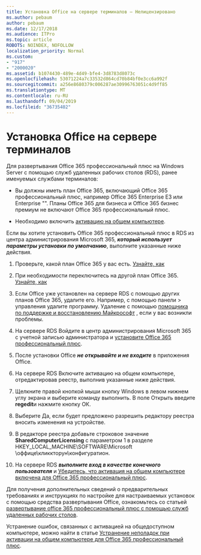 ```yaml
---
title: Установка Office на сервере терминалов — Нелицензировано
ms.author: pebaum
author: pebaum
ms.date: 12/17/2018
ms.audience: ITPro
ms.topic: article
ROBOTS: NOINDEX, NOFOLLOW
localization_priority: Normal
ms.custom:
- "917"
- "2000020"
ms.assetid: b1074430-489e-4d49-bfe4-3d8783d8073c
ms.openlocfilehash: 53071224a7c33532d864cd70b84bf0e3cc6a992f
ms.sourcegitcommit: a256e8680379c006287ae30996763051c4d9ff85
ms.translationtype: MT
ms.contentlocale: ru-RU
ms.lasthandoff: 09/04/2019
ms.locfileid: "36735402"
---
```

# <a name="installing-office-on-a-terminal-server"></a>Установка Office на сервере терминалов

Для развертывания Office 365 профессиональный плюс на Windows Server с помощью служб удаленных рабочих столов (RDS), ранее именуемых службами терминалов:
  
- Вы должны иметь план Office 365, включающий Office 365 профессиональный плюс, например Office 365 Enterprise E3 или Enterprise "\". Планы Office 365 для бизнеса и Office 365 бизнес премиум не включают Office 365 профессиональный плюс.

- Необходимо включить [активацию на общем компьютере](https://docs.microsoft.com/DeployOffice/overview-of-shared-computer-activation-for-office-365-proplus).

Если вы хотите установить Office 365 профессиональный плюс в RDS из центра администрирования Microsoft 365, ***который использует параметры установки по умолчанию***, выполните указанные ниже действия.
  
1. Проверьте, какой план Office 365 у вас есть. [Узнайте, как](https://docs.microsoft.com/office365/admin/admin-overview/what-subscription-do-i-have)

2. При необходимости переключитесь на другой план Office 365. [Узнайте, как](https://docs.microsoft.com/office365/admin/subscriptions-and-billing/switch-to-a-different-plan)

3. Если Office уже установлен на сервере RDS с помощью других планов Office 365, удалите его. Например, с помощью панели \> управления удалите программу. Удаление с помощью [помощника по поддержке и восстановлению Майкрософт](https://aka.ms/SARA-OfficeUninstall-Alchemy) , если у вас возникли проблемы.

4. На сервере RDS Войдите в центр администрирования Microsoft 365 с учетной записью администратора и [установите Office 365 профессиональный плюс](https://portal.office.com/OLS/MySoftware.aspx).

5. После установки Office ***не открывайте и не входите*** в приложения Office.

6. На сервере RDS Включите активацию на общем компьютере, отредактировав реестр, выполнив указанные ниже действия.

1. Щелкните правой кнопкой мыши кнопку Windows в левом нижнем углу экрана и выберите команду выполнить. В поле Открыть введите **regedit**и нажмите кнопку ОК.

2. Выберите Да, если будет предложено разрешить редактору реестра вносить изменения на устройстве.

3. В редакторе реестра добавьте строковое значение **SharedComputerLicensing** с параметром 1 в разделе HKEY_LOCAL_MACHINE\SOFTWARE\Microsoft \оффице\кликкторун\конфигуратион.

7. На сервере RDS ***выполните вход в качестве конечного пользователя*** и [Убедитесь, что активация на общем компьютере включена для Office 365 профессиональный плюс](https://docs.microsoft.com/DeployOffice/troubleshoot-issues-with-shared-computer-activation-for-office-365-proplus#verify-that-activation-for-office-365-proplus-succeeded).

Для получения дополнительных сведений о предварительных требованиях и инструкциях по настройке для настраиваемых установок с помощью средства развертывания Office, ознакомьтесь со статьей [развертывание office 365 профессиональный плюс с помощью служб удаленных рабочих столов](https://docs.microsoft.com/DeployOffice/deploy-office-365-proplus-by-using-remote-desktop-services).
  
Устранение ошибок, связанных с активацией на общедоступном компьютере, можно найти в статье [Устранение неполадок при активации на общем компьютере для Office 365 профессиональный плюс](https://docs.microsoft.com/DeployOffice/troubleshoot-issues-with-shared-computer-activation-for-office-365-proplus).
  